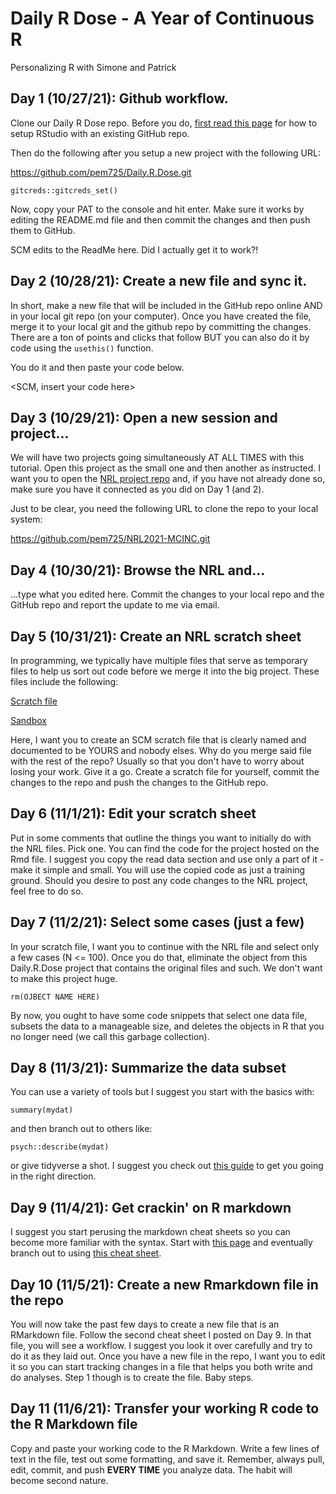 # Daily R Dose - A Year of Continuous R
Personalizing R with Simone and Patrick

## Day 1 (10/27/21):  Github workflow.  

Clone our Daily R Dose repo.  Before you do, [first read this page](https://happygitwithr.com/new-github-first.html) for how to setup RStudio with an existing GitHub repo.

Then do the following after you setup a new project with the following URL:

https://github.com/pem725/Daily.R.Dose.git

`gitcreds::gitcreds_set()`

Now, copy your PAT to the console and hit enter.  Make sure it works by editing the README.md file and then commit the changes and then push them to GitHub.

SCM edits to the ReadMe here. Did I actually get it to work?!

## Day 2 (10/28/21):  Create a new file and sync it.

In short, make a new file that will be included in the GitHub repo online AND in your local git repo (on your computer).  Once you have created the file, merge it to your local git and the github repo by committing the changes.  There are a ton of points and clicks that follow BUT you can also do it by code using the `usethis()` function.  

You do it and then paste your code below.

<SCM, insert your code here>

## Day 3 (10/29/21): Open a new session and project...

We will have two projects going simultaneously AT ALL TIMES with this tutorial.  Open this project as the small one and then another as instructed.  I want you to open the [NRL project repo](https://github.com/pem725/NRL2021-MCINC.git) and, if you have not already done so, make sure you have it connected as you did on Day 1 (and 2).

Just to be clear, you need the following URL to clone the repo to your local system:

https://github.com/pem725/NRL2021-MCINC.git

## Day 4 (10/30/21):  Browse the NRL and...

...type what you edited here.  Commit the changes to your local repo and the GitHub repo and report the update to me via email.

## Day 5 (10/31/21):  Create an NRL scratch sheet

In programming, we typically have multiple files that serve as temporary files to help us sort out code before we merge it into the big project.  These files include the following:

[Scratch file](https://www.collinsdictionary.com/us/dictionary/english/scratch-file)

[Sandbox](https://searchsecurity.techtarget.com/definition/sandbox)

Here, I want you to create an SCM scratch file that is clearly named and documented to be YOURS and nobody elses.  Why do you merge said file with the rest of the repo?  Usually so that you don't have to worry about losing your work.  Give it a go.  Create a scratch file for yourself, commit the changes to the repo and push the changes to the GitHub repo.

## Day 6 (11/1/21): Edit your scratch sheet

Put in some comments that outline the things you want to initially do with the NRL files.  Pick one.  You can find the code for the project hosted on the Rmd file.  I suggest you copy the read data section and use only a part of it - make it simple and small.  You will use the copied code as just a training ground.  Should you desire to post any code changes to the NRL project, feel free to do so.

## Day 7 (11/2/21):  Select some cases (just a few)

In your scratch file, I want you to continue with the NRL file and select only a few cases (N <= 100).  Once you do that, eliminate the object from this Daily.R.Dose project that contains the original files and such.  We don't want to make this project huge.

`rm(OJBECT NAME HERE)`

By now, you ought to have some code snippets that select one data file, subsets the data to a manageable size, and deletes the objects in R that you no longer need (we call this garbage collection).

<post your code here>

## Day 8 (11/3/21):  Summarize the data subset

You can use a variety of tools but I suggest you start with the basics with:

`summary(mydat)`

and then branch out to others like:

`psych::describe(mydat)`

or give tidyverse a shot.  I suggest you check out [this guide](https://towardsdatascience.com/a-gentle-guide-to-statistics-in-r-ccb91cc1177e) to get you going in the right direction.

<post your code here>

## Day 9 (11/4/21):  Get crackin' on R markdown

I suggest you start perusing the markdown cheat sheets so you can become more familiar with the syntax.  Start with [this page](https://github.com/adam-p/markdown-here/wiki/Markdown-Cheatsheet) and eventually branch out to using [this cheat sheet](https://www.rstudio.com/wp-content/uploads/2015/02/rmarkdown-cheatsheet.pdf).

<insert some new markdown here>

## Day 10 (11/5/21):  Create a new Rmarkdown file in the repo

You will now take the past few days to create a new file that is an RMarkdown file.  Follow the second cheat sheet I posted on Day 9.  In that file, you will see a workflow.  I suggest you look it over carefully and try to do it as they laid out.  Once you have a new file in the repo, I want you to edit it so you can start tracking changes in a file that helps you both write and do analyses.  Step 1 though is to create the file.  Baby steps.

<indicate that you have a file initialized here>

## Day 11 (11/6/21):  Transfer your working R code to the R Markdown file

Copy and paste your working code to the R Markdown.  Write a few lines of text in the file, test out some formatting, and save it.  Remember, always pull, edit, commit, and push **EVERY TIME** you analyze data.  The habit will become second nature.

<indicate you have finished the task here>


